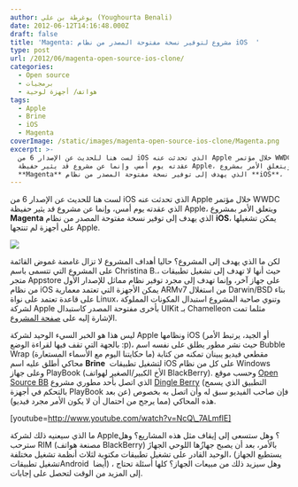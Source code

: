 ```yaml
---
author: يوغرطة بن علي (Youghourta Benali)
date: 2012-06-12T14:16:48.000Z
draft: false
title: 'Magenta: مشروع لتوفير نسخة مفتوحة المصدر من نظام iOS  '
type: post
url: /2012/06/magenta-open-source-ios-clone/
categories:
  - Open source
  - برمجيات
  - هواتف/ أجهزة لوحية
tags:
  - Apple
  - Brine
  - iOS
  - Magenta
coverImage: /static/images/magenta-open-source-ios-clone/Magenta.png
excerpt: >-
  لست هنا للحديث عن الإصدار 6 من iOS الذي تحدثت عنه Apple خلال مؤتمر WWDC الذي
  عقدته يوم أمس، وإنما عن مشروع قد يثير حفيظة Apple، ويتعلق الأمر بمشروع
  **Magenta** الذي يهدف إلى توفير نسخة مفتوحة المصدر من نظام **iOS**،
---
```

لست هنا للحديث عن الإصدار 6 من iOS الذي تحدثت عنه Apple خلال مؤتمر WWDC الذي عقدته يوم أمس، وإنما عن مشروع قد يثير حفيظة Apple، ويتعلق الأمر بمشروع **Magenta** الذي يهدف إلى توفير نسخة مفتوحة المصدر من نظام **iOS**، يمكن تشغيلها على أجهزة لم تنتجها Apple.

![](/static/images/magenta-open-source-ios-clone/Magenta.png)

لكن ما الذي يهدف إلى المشروع؟ حاليا أهداف المشروع لا تزال غامضة غموض القائمة على المشروع التي تتسمى باسم Christina B.، حيث أنها لا تهدف إلى تشغيل تطبيقات متجر Appstore على جهاز آخر، وإنما تهدف إلى مجرد توفير نظام مماثل للإصدار الأول من نظام iOS يمكن الأجهزة التي تعتمد معمارية ARMv7 من استغلال Darwin/BSD بناء على قاعدة تعتمد على نواة Linux، وتنوي صاحبة المشروع استبدال المكونات المملوكة لشركة Apple بأخرى مفتوحة المصدر كاستبدال UIKit بـ Chamelleon مثلما تمت الإشارة إليه على [صفحة المشروع](http://crna.cc/magenta.html).

ليس هذا هو الخبر السيء الوحيد لشركة Apple ونظامها iOS (أو الجيد، يرتبط الأمر بالجهة التي تقف فيها لقراءة الوضع :p)، حيث نشر مطور يطلق على نفسه اسم Bubble Wrap (ما حكايتنا اليوم مع الأسماء المستعارة) مقطعي فيديو يبينان تمكنه من كتابة محاكي أطلق عليه اسم **Brine**  لتشغيل تطبيقات iOS على كل من نظام Windows وعلى جهاز PlayBook (الأخ الكبير/الصغير لهواتف BlackBerry). وحسب موقع [Open Source BB](http://opensourcebb.com/2012/06/brine-an-ios-emulator-for-playbook-not-yet-available/) الذي اتصل بأحد مطوري مشروع [Dingle Berry](https://www.it-scoop.com/2011/12/playbook-dingleberry/) (التطبيق الذي يسمح بالتحكم في أجهزة PlayBook عن بعد) فإن صاحب الفيديو سبق له وأن اتصل به بخصوص هذه المحاكي (مما يرجح من احتمال أن لا يكون الأمر مجرد فيديو).

\[youtube=http://www.youtube.com/watch?v=NcQ\_7ALmflE]

ما الذي سيعنيه ذلك لشركة Apple؟ وهل ستسعى إلى إيقاف مثل هذه المشاريع؟ وهل سترحب RIM (مصنعة هواتف BlackBerry) بالأمر، بعد أن يصبح جهازُها اللوحي الجهازَ الوحيد القادر على تشغيل تطبيقات مكتوبة لثلاث أنظمة تشغيل مختلفة، (يستطيع الجهاز تشغيل تطبيقاتAndroid  أيضا) ، وهل سيزيد ذلك من مبيعات الجهاز؟ كلها أسئلة تحتاج إلى المزيد من الوقت لتحصل على إجابات.
